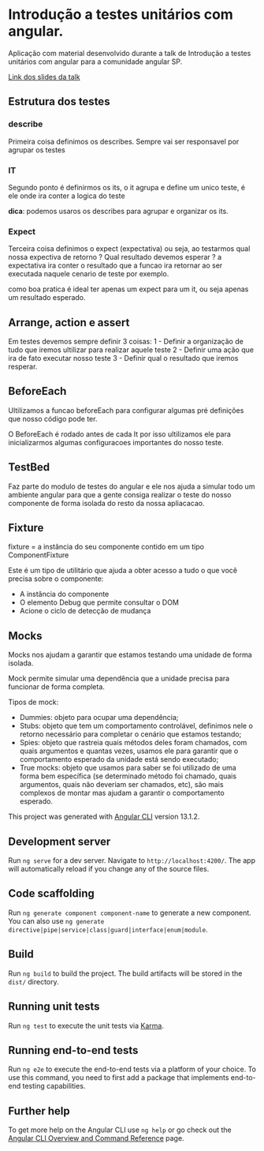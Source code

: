 # Introdução a testes unitários com angular.
Aplicação com material desenvolvido durante a talk de Introdução a testes unitários com angular para a comunidade angular SP.

[Link dos slides da talk](https://docs.google.com/presentation/d/1i_aB7y7RomelELawvJc728CBVBCvwG9s/edit?usp=sharing&ouid=103717272821556071892&rtpof=true&sd=true)
## Estrutura dos testes

### describe

Primeira coisa definimos os describes.
Sempre vai ser responsavel por agrupar os testes

### IT

Segundo ponto é definirmos os its, o it agrupa e define um unico teste, é ele onde ira conter a logica do teste

**dica**: podemos usaros os describes para agrupar e organizar os its.

### Expect

Terceira coisa definimos o expect (expectativa) ou seja, ao testarmos qual nossa expectiva de retorno ? Qual resultado devemos esperar ? a expectativa ira conter o resultado que a funcao ira retornar ao ser executada naquele cenario de teste por exemplo.

como boa pratica é ideal ter apenas um expect para um it, ou seja apenas um resultado esperado.

## Arrange, action e assert

Em testes devemos sempre definir 3 coisas:
1 - Definir a organização de tudo que iremos ultilizar para realizar aquele teste
2 - Definir uma ação que ira de fato executar nosso teste
3 - Definir qual o resultado que iremos resperar.

## BeforeEach

Ultilizamos a funcao beforeEach para configurar algumas pré definições que nosso código pode ter.

O BeforeEach é rodado antes de cada It por isso ultilizamos ele para inicializarmos algumas configuracoes importantes do nosso teste.

## TestBed

Faz parte do modulo de testes do angular e ele nos ajuda a simular todo um ambiente angular para que a gente consiga realizar o teste do nosso componente de forma isolada do resto da nossa apliacacao.

## Fixture

fixture = a instância do seu componente contido em um tipo ComponentFixture

Este é um tipo de utilitário que ajuda a obter acesso a tudo o que você precisa sobre o componente:

- A instância do componente
- O elemento Debug que permite consultar o DOM
- Acione o ciclo de detecção de mudança

## Mocks

Mocks nos ajudam a garantir que estamos testando uma unidade de forma isolada.

Mock permite simular uma dependência que a unidade precisa para funcionar de forma completa.

Tipos de mock:

- Dummies: objeto para ocupar uma dependência;
- Stubs: objeto que tem um comportamento controlável, definimos nele o retorno necessário para completar o cenário que estamos testando;
- Spies: objeto que rastreia quais métodos deles foram chamados, com quais argumentos e quantas vezes, usamos ele para garantir que o comportamento esperado da unidade está sendo executado;
- True mocks: objeto que usamos para saber se foi utilizado de uma forma bem específica (se determinado método foi chamado, quais argumentos, quais não deveriam ser chamados, etc), são mais complexos de montar mas ajudam a garantir o comportamento esperado.

This project was generated with [Angular CLI](https://github.com/angular/angular-cli) version 13.1.2.

## Development server

Run `ng serve` for a dev server. Navigate to `http://localhost:4200/`. The app will automatically reload if you change any of the source files.

## Code scaffolding

Run `ng generate component component-name` to generate a new component. You can also use `ng generate directive|pipe|service|class|guard|interface|enum|module`.

## Build

Run `ng build` to build the project. The build artifacts will be stored in the `dist/` directory.

## Running unit tests

Run `ng test` to execute the unit tests via [Karma](https://karma-runner.github.io).

## Running end-to-end tests

Run `ng e2e` to execute the end-to-end tests via a platform of your choice. To use this command, you need to first add a package that implements end-to-end testing capabilities.

## Further help

To get more help on the Angular CLI use `ng help` or go check out the [Angular CLI Overview and Command Reference](https://angular.io/cli) page.
